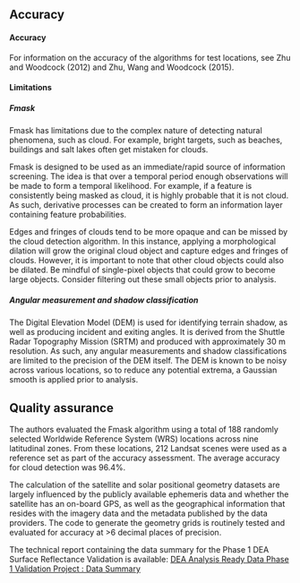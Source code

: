 ## Accuracy

#### Accuracy

For information on the accuracy of the algorithms for test locations, see Zhu and Woodcock (2012) and Zhu, Wang and Woodcock (2015).

#### Limitations

##### ***Fmask***

Fmask has limitations due to the complex nature of detecting natural phenomena, such as cloud. For example, bright targets, such as beaches, buildings and salt lakes often get mistaken for clouds.

Fmask is designed to be used as an immediate/rapid source of information screening. The idea is that over a temporal period enough observations will be made to form a temporal likelihood. For example, if a feature is consistently being masked as cloud, it is highly probable that it is not cloud. As such, derivative processes can be created to form an information layer containing feature probabilities.

Edges and fringes of clouds tend to be more opaque and can be missed by the cloud detection algorithm. In this instance, applying a morphological dilation will grow the original cloud object and capture edges and fringes of clouds. However, it is important to note that other cloud objects could also be dilated. Be mindful of single-pixel objects that could grow to become large objects. Consider filtering out these small objects prior to analysis.

##### ***Angular measurement and shadow classification***

The Digital Elevation Model (DEM) is used for identifying terrain shadow, as well as producing incident and exiting angles. It is derived from the Shuttle Radar Topography Mission (SRTM) and produced with approximately 30 m resolution. As such, any angular measurements and shadow classifications are limited to the precision of the DEM itself. The DEM is known to be noisy across various locations, so to reduce any potential extrema, a Gaussian smooth is applied prior to analysis.

## Quality assurance

The authors evaluated the Fmask algorithm using a total of 188 randomly selected Worldwide Reference System (WRS) locations across nine latitudinal zones. From these locations, 212 Landsat scenes were used as a reference set as part of the accuracy assessment. The average accuracy for cloud detection was 96.4%.

The calculation of the satellite and solar positional geometry datasets are largely influenced by the publicly available ephemeris data and whether the satellite has an on-board GPS, as well as the geographical information that resides with the imagery data and the metadata published by the data providers. The code to generate the geometry grids is routinely tested and evaluated for accuracy at >6 decimal places of precision.

The technical report containing the data summary for the Phase 1 DEA Surface Reflectance Validation is available: [DEA Analysis Ready Data Phase 1 Validation Project : Data Summary](http://pid.geoscience.gov.au/dataset/ga/14510)

